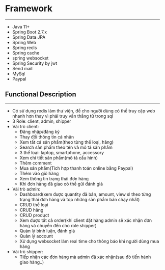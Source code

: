 # Framework
---

- Java 11+
- Spring Boot 2.7.x
- Spring Data JPA
- Spring Web
- Spring redis
- Spring cache
- spring websocket
- Spring Security by jwt
- Send mail
- MySql
- Paypal

## Functional Description
---

- Có sử dụng redis làm thư viện, để cho người dùng có thể truy cập web nhanh hơn thay vì phải truy vấn thẳng từ trong
  sql
- 3 Role: client, admin, shipper
- Vài trò client:
    + Đăng nhập/đăng ký
    + Thay đổi thông tin cá nhân
    + Xem tất cả sản phẩm(theo từng thể loại, hãng)
    + Search sản phẩm theo tên và mô tả sản phẩm
    + 3 thể loại: laptop, smartphone, accessory
    + Xem chi tiết sản phẩm(mô tả cấu hình)
    + Thêm comment
    + Mua sản phẩm(Tích hợp thanh toán online bằng Paypal)
    + Thêm vào giỏ hàng
    + Xem thông tin trạng thái đơn hàng
    + Khi đơn hàng đã giao có thể gửi đánh giá
- Vài trò admin:
    + Dashboard(xem được quantity đã bán, amount, view sl theo từng trạng thái đơn hàng và top những sản phẩm bán chạy
      nhất)
    + CRUD thể loại
    + CRUD hãng
    + CRUD product
    + Xem được tất cả order(khi client đặt hàng admin sẽ xác nhận đơn hàng và chuyển đến cho role shipper)
    + Quản lý bình luận, đánh giá
    + Quản lý account
    + Xử dụng websocket làm real time cho thông báo khi người dùng mua hàng
- Vài trò shipper:
    + Tiếp nhận các đơn hàng mà admin đã xác nhận(sau đó tiến hành giao hàng..)
  
